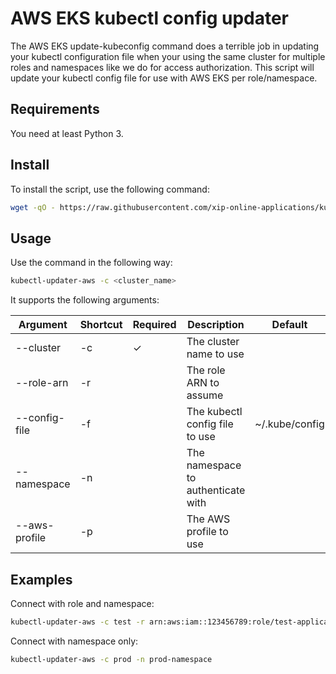 # AWS EKS kubectl config updater

The AWS EKS update-kubeconfig command does a terrible job in updating your kubectl configuration file when your using
the same cluster for multiple roles and namespaces like we do for access authorization. This script will update your
kubectl config file for use with AWS EKS per role/namespace.

## Requirements

You need at least Python 3.

## Install

To install the script, use the following command:

```bash
wget -qO - https://raw.githubusercontent.com/xip-online-applications/kubectl-updater-aws/master/install.sh | bash
```

## Usage

Use the command in the following way:

```bash
kubectl-updater-aws -c <cluster_name>
```

It supports the following arguments:

| Argument  | Shortcut | Required | Description | Default |
|-----------|----------|----------|-------------|---------|
| --cluster | -c | &check; | The cluster name to use | |
| --role-arn | -r | | The role ARN to assume | |
| --config-file | -f | | The kubectl config file to use | ~/.kube/config |
| --namespace | -n | | The namespace to authenticate with | |
| --aws-profile | -p | | The AWS profile to use | |

## Examples

Connect with role and namespace:

```bash
kubectl-updater-aws -c test -r arn:aws:iam::123456789:role/test-application-role -n test-application-namespace
```

Connect with namespace only:

```bash
kubectl-updater-aws -c prod -n prod-namespace
```
